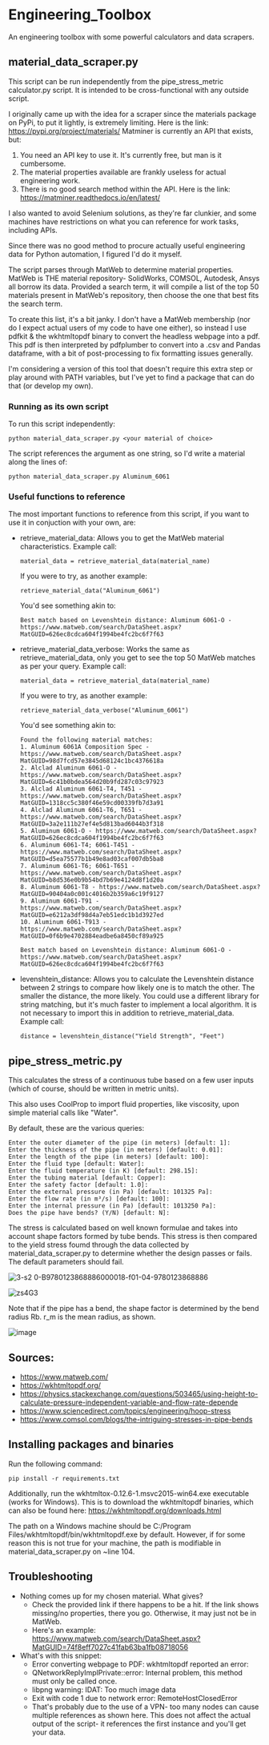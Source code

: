 # Engineering_Toolbox
An engineering toolbox with some powerful calculators and data scrapers.

## material_data_scraper.py
This script can be run independently from the pipe_stress_metric calculator.py script. It is intended to be cross-functional with any outside script.

I originally came up with the idea for a scraper since the materials package on PyPi, to put it lightly, is extremely limiting. Here is the link: https://pypi.org/project/materials/ 
Matminer is currently an API that exists, but:
1. You need an API key to use it. It's currently free, but man is it cumbersome.
2. The material properties available are frankly useless for actual engineering work.
3. There is no good search method within the API.
Here is the link: https://matminer.readthedocs.io/en/latest/

I also wanted to avoid Selenium solutions, as they're far clunkier, and some machines have restrictions on what you can reference for work tasks, including APIs.

Since there was no good method to procure actually useful engineering data for Python automation, I figured I'd do it myself.

The script parses through MatWeb to determine material properties. MatWeb is THE material repository- SolidWorks, COMSOL, Autodesk, Ansys all borrow its data.
Provided a search term, it will compile a list of the top 50 materials present in MatWeb's repository, then choose the one that best fits the search term.

To create this list, it's a bit janky. I don't have a MatWeb membership (nor do I expect actual users of my code to have one either), so instead I use pdfkit & the wkhtmltopdf binary to convert the headless webpage into a pdf. This pdf is then interpreted by pdfplumber to convert into a .csv and Pandas dataframe, with a bit of post-processing to fix formatting issues generally.

I'm considering a version of this tool that doesn't require this extra step or play around with PATH variables, but I've yet to find a package that can do that (or develop my own).

### Running as its own script
To run this script independently:

    python material_data_scraper.py <your material of choice>

The script references the argument as one string, so I'd write a material along the lines of:

    python material_data_scraper.py Aluminum_6061

### Useful functions to reference
The most important functions to reference from this script, if you want to use it in conjuction with your own, are:
  - retrieve_material_data: Allows you to get the MatWeb material characteristics. Example call:

        material_data = retrieve_material_data(material_name)

     If you were to try, as another example:

        retrieve_material_data("Aluminum_6061")

    You'd see something akin to:
        
        Best match based on Levenshtein distance: Aluminum 6061-O - https://www.matweb.com/search/DataSheet.aspx?MatGUID=626ec8cdca604f1994be4fc2bc6f7f63

  - retrieve_material_data_verbose: Works the same as retrieve_material_data, only you get to see the top 50 MatWeb matches as per your query. Example call:

        material_data = retrieve_material_data(material_name)

    If you were to try, as another example:

        retrieve_material_data_verbose("Aluminum_6061")

    You'd see something akin to:

        Found the following material matches:
        1. Aluminum 6061A Composition Spec - https://www.matweb.com/search/DataSheet.aspx?MatGUID=98d7fcd57e3845d68124c1bc4376618a
        2. Alclad Aluminum 6061-O - https://www.matweb.com/search/DataSheet.aspx?MatGUID=6c41b0bdea564d20b9fd287c03c97923
        3. Alclad Aluminum 6061-T4, T451 - https://www.matweb.com/search/DataSheet.aspx?MatGUID=1318cc5c380f46e59cd00339fb7d3a91
        4. Alclad Aluminum 6061-T6, T651 - https://www.matweb.com/search/DataSheet.aspx?MatGUID=3a2e111b27ef4e5d813bad6044b3f318
        5. Aluminum 6061-O - https://www.matweb.com/search/DataSheet.aspx?MatGUID=626ec8cdca604f1994be4fc2bc6f7f63
        6. Aluminum 6061-T4; 6061-T451 - https://www.matweb.com/search/DataSheet.aspx?MatGUID=d5ea75577b1b49e8ad03caf007db5ba8
        7. Aluminum 6061-T6; 6061-T651 - https://www.matweb.com/search/DataSheet.aspx?MatGUID=b8d536e0b9b54bd7b69e4124d8f1d20a
        8. Aluminum 6061-T8 - https://www.matweb.com/search/DataSheet.aspx?MatGUID=90404a0c001c4016b2b359a6c19f9127
        9. Aluminum 6061-T91 - https://www.matweb.com/search/DataSheet.aspx?MatGUID=e6212a3df98d4a7eb51edc1b1d3927ed
        10. Aluminum 6061-T913 - https://www.matweb.com/search/DataSheet.aspx?MatGUID=0f6b9e4702884eadbe6a8450cf89a925
        
        Best match based on Levenshtein distance: Aluminum 6061-O - https://www.matweb.com/search/DataSheet.aspx?MatGUID=626ec8cdca604f1994be4fc2bc6f7f63
    
  - levenshtein_distance: Allows you to calculate the Levenshtein distance between 2 strings to compare how likely one is to match the other. The smaller the distance, the more likely. You could use a different library for string matching, but it's much faster to implement a local algorithm. It is not necessary to import this in addition to retrieve_material_data. Example call:

        distance = levenshtein_distance("Yield Strength", "Feet")

## pipe_stress_metric.py

This calculates the stress of a continuous tube based on a few user inputs (which of course, should be written in metric units).

This also uses CoolProp to import fluid properties, like viscosity, upon simple material calls like "Water".

By default, these are the various queries:

    Enter the outer diameter of the pipe (in meters) [default: 1]:
    Enter the thickness of the pipe (in meters) [default: 0.01]:
    Enter the length of the pipe (in meters) [default: 100]:
    Enter the fluid type [default: Water]:
    Enter the fluid temperature (in K) [default: 298.15]:
    Enter the tubing material [default: Copper]:
    Enter the safety factor [default: 1.0]:
    Enter the external pressure (in Pa) [default: 101325 Pa]:
    Enter the flow rate (in m³/s) [default: 100]:
    Enter the internal pressure (in Pa) [default: 1013250 Pa]:
    Does the pipe have bends? (Y/N) [default: N]:

The stress is calculated based on well known formulae and takes into account shape factors formed by tube bends. This stress is then compared to the yield stress foumd through the data collected by material_data_scraper.py to determine whether the design passes or fails. The default parameters should fail.


![3-s2 0-B9780123868886000018-f01-04-9780123868886](https://github.com/user-attachments/assets/8ceaa2b6-9d46-4d7c-9551-4207a0ae8cdd)

![zs4G3](https://github.com/user-attachments/assets/f9241c22-bf49-45e1-a2ef-bcaedd2557a5)


Note that if the pipe has a bend, the shape factor is determined by the bend radius Rb. r_m is the mean radius, as shown.

![image](https://github.com/user-attachments/assets/b20d4450-6244-4c14-9b58-8d9bf8bb6fdf)

## Sources:
  - https://www.matweb.com/
  - https://wkhtmltopdf.org/
  - https://physics.stackexchange.com/questions/503465/using-height-to-calculate-pressure-independent-variable-and-flow-rate-depende
  - https://www.sciencedirect.com/topics/engineering/hoop-stress
  - https://www.comsol.com/blogs/the-intriguing-stresses-in-pipe-bends

## Installing packages and binaries
Run the following command:

    pip install -r requirements.txt

Additionally, run the wkhtmltox-0.12.6-1.msvc2015-win64.exe executable (works for Windows). This is to download the wkhtmltopdf binaries, which can also be found here: https://wkhtmltopdf.org/downloads.html

The path on a Windows machine should be C:/Program Files/wkhtmltopdf/bin/wkhtmltopdf.exe by default.
However, if for some reason this is not true for your machine, the path is modifiable in material_data_scraper.py on ~line 104.


## Troubleshooting
  - Nothing comes up for my chosen material. What gives?
      - Check the provided link if there happens to be a hit. If the link shows missing/no properties, there you go. Otherwise, it may just not be in MatWeb.
      - Here's an example: https://www.matweb.com/search/DataSheet.aspx?MatGUID=74f8eff7027c41fab63ba1fb08718056
  - What's with this snippet:
    - Error converting webpage to PDF: wkhtmltopdf reported an error:
    - QNetworkReplyImplPrivate::error: Internal problem, this method must only be called once.
    - libpng warning: IDAT: Too much image data
    - Exit with code 1 due to network error: RemoteHostClosedError
    - That's probably due to the use of a VPN- too many nodes can cause multiple references as shown here. This does not affect the actual output of the script- it references the first instance and you'll get your data.

  
